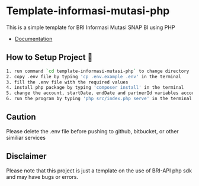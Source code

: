 # Template-informasi-mutasi-php

This is a simple template for BRI Informasi Mutasi SNAP BI using PHP

- [Documentation](https://developers.bri.co.id/id/snap-bi/api-bank-statement-snap-bi)

## How to Setup Project :rocket:

```bash
1. run command `cd template-informasi-mutasi-php` to change directory
2. copy .env file by typing 'cp .env.example .env' in the terminal
3. fill the .env file with the required values
4. install php package by typing 'composer install' in the terminal
5. change the account, startDate, endDate and partnerId variables accordingly in src/index.php
6. run the program by typing 'php src/index.php serve' in the terminal
```

## Caution

Please delete the .env file before pushing to github, bitbucket, or other similiar services

## Disclaimer

Please note that this project is just a template on the use of BRI-API php sdk and may have bugs or errors.
